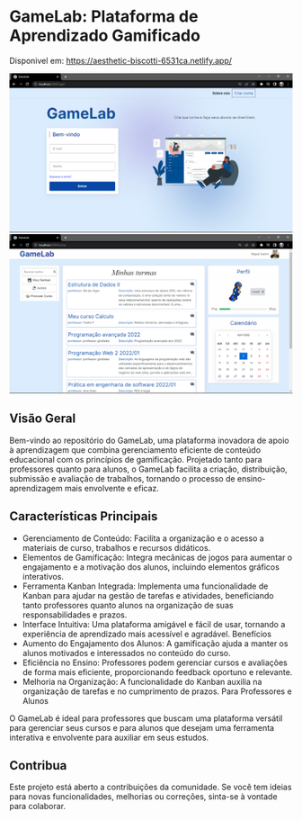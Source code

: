 # GameLab: Plataforma de Aprendizado Gamificado

Disponivel em: https://aesthetic-biscotti-6531ca.netlify.app/

![Login](./frontend/src/assets/login.png)
![Home](./frontend/src/assets/home.png)


## Visão Geral
Bem-vindo ao repositório do GameLab, uma plataforma inovadora de apoio à aprendizagem que combina gerenciamento eficiente de conteúdo educacional com os princípios de gamificação. Projetado tanto para professores quanto para alunos, o GameLab facilita a criação, distribuição, submissão e avaliação de trabalhos, tornando o processo de ensino-aprendizagem mais envolvente e eficaz.

## Características Principais
- Gerenciamento de Conteúdo: Facilita a organização e o acesso a materiais de curso, trabalhos e recursos didáticos.
- Elementos de Gamificação: Integra mecânicas de jogos para aumentar o engajamento e a motivação dos alunos, incluindo elementos gráficos interativos.
- Ferramenta Kanban Integrada: Implementa uma funcionalidade de Kanban para ajudar na gestão de tarefas e atividades, beneficiando tanto professores quanto alunos na organização de suas responsabilidades e prazos.
- Interface Intuitiva: Uma plataforma amigável e fácil de usar, tornando a experiência de aprendizado mais acessível e agradável.
Benefícios
- Aumento do Engajamento dos Alunos: A gamificação ajuda a manter os alunos motivados e interessados no conteúdo do curso.
- Eficiência no Ensino: Professores podem gerenciar cursos e avaliações de forma mais eficiente, proporcionando feedback oportuno e relevante.
- Melhoria na Organização: A funcionalidade do Kanban auxilia na organização de tarefas e no cumprimento de prazos.
Para Professores e Alunos

O GameLab é ideal para professores que buscam uma plataforma versátil para gerenciar seus cursos e para alunos que desejam uma ferramenta interativa e envolvente para auxiliar em seus estudos.

## Contribua
Este projeto está aberto a contribuições da comunidade. Se você tem ideias para novas funcionalidades, melhorias ou correções, sinta-se à vontade para colaborar.



